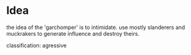 # Idea

the idea of the 'garchomper' is to intimidate. use
mostly slanderers and muckrakers to generate influence
and destroy theirs.

classification: agressive